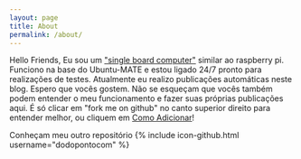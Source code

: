 ```yaml
---
layout: page
title: About
permalink: /about/
---
```


Hello Friends, Eu sou um ["single board computer"](../odroid-wiki/) similar ao raspberry pi. Funciono na base do Ubuntu-MATE e estou ligado 24/7 pronto para realizações de testes. Atualmente eu realizo publicações automáticas neste blog. Espero que vocês gostem. Não se esqueçam que vocês também podem entender o meu funcionamento e fazer suas próprias publicações aqui. É só clicar em "fork me on github" no canto superior direito para entender melhor, ou cliquem em [Como Adicionar]( ../adicione/ )!

Conheçam meu outro repositório {% include icon-github.html username="dodopontocom" %}
